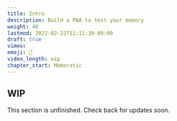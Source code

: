 ```yaml
---
title: Intro
description: Build a PWA to test your memory
weight: 40
lastmod: 2022-02-22T11:11:30-09:00
draft: true
vimeo:
emoji: 🧠
video_length: wip
chapter_start: Memoratic
---
```


## WIP

This section is unfinished. Check back for updates soon.
